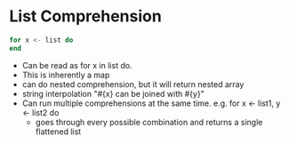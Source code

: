 # List Comprehension

```elixir
for x <- list do
end
```

* Can be read as for x in list do.
* This is inherently a map
* can do nested comprehension, but it will return nested array
* string interpolation "#{x} can be joined with #{y}"
* Can run multiple comprehensions at the same time. e.g. for x <- list1, y <- list2 do
    * goes through every possible combination and returns a single flattened list